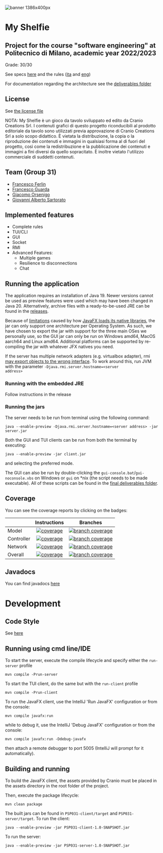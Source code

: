![banner 1386x400px](https://github.com/Furrrlo/my-shelfie/assets/43098774/f53e318a-b170-472c-a0aa-3687dc86229f)

# My Shelfie

## Project for the course "software engineering" at Politecnico di Milano, academic year 2022/2023

Grade: 30/30

See specs [here](docs/Requisiti.pdf) and the rules
([ita](docs/MyShelfie_Rulebook_ITA.pdf) and [eng](docs/MyShelfie_Rulebook_ENG.pdf))

For documentation regarding the architecture see the [deliverables folder](deliverables)

## License

See [the license file](LICENSE)

NOTA: My Shelfie è un gioco da tavolo sviluppato ed edito da Cranio Creations
Srl. I contenuti grafici di questo progetto riconducibili al prodotto
editoriale da tavolo sono utilizzati previa approvazione di Cranio Creations
Srl a solo scopo didattico. È vietata la distribuzione, la copia o la
riproduzione dei contenuti e immagini in qualsiasi forma al di fuori del
progetto, così come la redistribuzione e la pubblicazione dei contenuti e
immagini a fini diversi da quello sopracitato. È inoltre vietato l'utilizzo
commerciale di suddetti contenuti.

## Team (Group 31)

- [Francesco Ferlin](https://github.com/Furrrlo)
- [Francesco Guarda](https://github.com/FrancescoGuarda)
- [Giacomo Orsenigo](https://github.com/jackorse)
- [Giovanni Alberto Sartorato](https://github.com/giovannialbertos)

## Implemented features

- Complete rules
- TUI/CLI
- GUI
- Socket
- RMI
- Advanced Features:
    - Multiple games
    - Resilience to disconnections
    - Chat

## Running the application

The application requires an installation of Java 19. Newer versions cannot be used
as preview features were used which may have been changed in Java 20. Alternatively,
archive files with a ready-to-be-used JRE can be found in the
[releases](https://github.com/Furrrlo/my-shelfie/releases).

Because of [limitations](https://www.reddit.com/r/JavaFX/comments/twye9j/comment/i3l6rq5/)
caused by
how [JavaFX loads its native libraries](https://github.com/openjdk/jfx/blob/d010d41cc9519a792957c6dda8275757b4664704/modules/javafx.graphics/src/main/java/com/sun/glass/utils/NativeLibLoader.java#L213),
the jar can only support one architecture per Operating System.
As such, we have chosen to export the jar with support for the three main OSes we personally use,
so the GUI jar can only be run on Windows amd64, MacOS aarch64 and Linux amd64.
Additional platforms can be supported by re-compiling the jar with whatever JFX natives you need.

If the server has multiple network adapters (e.g. virtualbox adapter),
rmi [may export objects to the wrong interface](https://bugs.openjdk.org/browse/JDK-8042232).
To work around this, run JVM with the parameter <code>-Djava.rmi.server.hostname=\<server address\></code>

### Running with the embedded JRE

Follow instructions in the release

### Running the jars

The server needs to be run from terminal using the following command:

```shell
java --enable-preview -Djava.rmi.server.hostname=<server address> -jar server.jar
```

Both the GUI and TUI clients can be run from both the terminal by executing:

```shell
java --enable-preview -jar client.jar
```

and selecting the preferred mode.

The GUI can also be run by double-clicking the `gui-console.bat`/`gui-noconsole.vbs`
on Windows or `gui` on *nix (the script needs to be made executable). All of these
scripts can be found in the [final deliverables folder](deliverables/final/jar).

## Coverage

You can see the coverage reports by clicking on the badges:

|            |                                                   Instructions                                                    |                                                          Branches                                                          |
|------------|:-----------------------------------------------------------------------------------------------------------------:|:--------------------------------------------------------------------------------------------------------------------------:|
| Model      |      [![coverage](../badges/jacoco-model.svg)](https://furrrlo.github.io/my-shelfie/jacoco-aggregate-model/)      |      [![branch coverage](../badges/branches-model.svg)](https://furrrlo.github.io/my-shelfie/jacoco-aggregate-model/)      |
| Controller | [![coverage](../badges/jacoco-controller.svg)](https://furrrlo.github.io/my-shelfie/jacoco-aggregate-controller/) | [![branch coverage](../badges/branches-controller.svg)](https://furrrlo.github.io/my-shelfie/jacoco-aggregate-controller/) |
| Network    |    [![coverage](../badges/jacoco-network.svg)](https://furrrlo.github.io/my-shelfie/jacoco-aggregate-network/)    |    [![branch coverage](../badges/branches-network.svg)](https://furrrlo.github.io/my-shelfie/jacoco-aggregate-network/)    |
| Overall    |        [![coverage](../badges/jacoco-overall.svg)](https://furrrlo.github.io/my-shelfie/jacoco-aggregate/)        |        [![branch coverage](../badges/branches-overall.svg)](https://furrrlo.github.io/my-shelfie/jacoco-aggregate/)        |

## Javadocs

You can find javadocs [here](https://furrrlo.github.io/my-shelfie/javadocs/)

# Development

## Code Style

See [here](CODE_STYLE.md)

## Running using cmd line/IDE

To start the server, execute the compile lifecycle and specify either the `run-server` profile

```shell
mvn compile -Prun-server
```

To start the TUI client, do the same but with the `run-client` profile

```shell
mvn compile -Prun-client
```

To run the JavaFX client, use the IntelliJ 'Run JavaFX' configuration or from the console:

```shell
mvn compile javafx:run
```

while to debug it, use the IntelliJ 'Debug JavaFX' configuration or from the console:

```shell
mvn compile javafx:run -Ddebug-javafx
```

then attach a remote debugger to port 5005 (IntelliJ will prompt for it automatically).

## Building and running

To build the JavaFX client, the assets provided by Cranio must be placed in the assets directory
in the root folder of the project.

Then, execute the package lifecycle:

```shell
mvn clean package
```

The built jars can be found in `PSP031-client/target` and `PSP031-server/target`.
To run the client:

```shell
java --enable-preview -jar PSP031-client-1.0-SNAPSHOT.jar
```

To run the server:

```shell
java --enable-preview -jar PSP031-server-1.0-SNAPSHOT.jar
```
